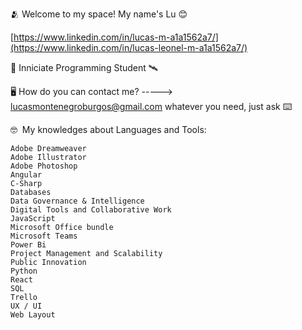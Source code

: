 🫂 Welcome to my space!
My name's Lu 😊

[https://www.linkedin.com/in/lucas-m-a1a1562a7/](https://www.linkedin.com/in/lucas-leonel-m-a1a1562a7/)

🛜 Inniciate Programming Student 🛰️​

🖥️ How do you can contact me? -----> lucasmontenegroburgos@gmail.com
    whatever you need, just ask
⌨️

🤓 ​​
My knowledges about Languages and Tools:

    Adobe Dreamweaver
    Adobe Illustrator
    Adobe Photoshop
    Angular
    C-Sharp
    Databases
    Data Governance & Intelligence 
    Digital Tools and Collaborative Work
    JavaScript
    Microsoft Office bundle
    Microsoft Teams
    Power Bi
    Project Management and Scalability
    Public Innovation
    Python
    React
    SQL
    Trello
    UX / UI
    Web Layout
